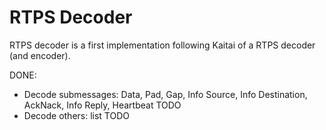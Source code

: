 # RTPS Decoder

RTPS decoder is a first implementation following Kaitai of a RTPS decoder (and encoder).

DONE:
 - Decode submessages: Data, Pad, Gap, Info Source, Info Destination, AckNack, Info Reply, Heartbeat
TODO
 - Decode others: list TODO
